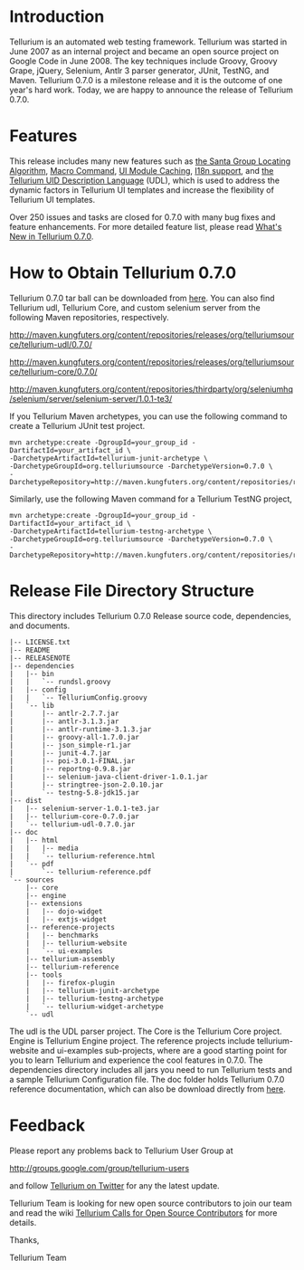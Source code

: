 # Introduction #

Tellurium is an automated web testing framework. Tellurium was started in June 2007 as an internal project and became an open source project on Google Code in June 2008. The key techniques include Groovy, Groovy Grape, jQuery, Selenium, Antlr 3 parser generator, JUnit, TestNG, and Maven. Tellurium 0.7.0 is a milestone release and it is the outcome of one year's hard work. Today, we are happy to announce the release of Tellurium 0.7.0.

# Features #

This release includes many new features such as [the Santa Group Locating Algorithm](http://code.google.com/p/aost/wiki/SantaUiModuleGroupLocatingAlgorithm), [Macro Command](http://code.google.com/p/aost/wiki/Tellurium070Update#Macro_Command), [UI Module Caching](http://code.google.com/p/aost/wiki/Tellurium070Update#UI_Module_Caching), [I18n support](http://code.google.com/p/aost/wiki/InternationalizationSupportTellurium), and [the Tellurium UID Description Language](http://code.google.com/p/aost/wiki/TelluriumUIDDescriptionLanguage) (UDL), which is used to address the dynamic factors in Tellurium UI templates and increase the flexibility of Tellurium UI templates.

Over 250 issues and tasks are closed for 0.7.0 with many bug fixes and feature enhancements. For more detailed feature list, please read [What's New in Tellurium 0.7.0](http://code.google.com/p/aost/wiki/Tellurium070Update).

# How to Obtain Tellurium 0.7.0 #

Tellurium 0.7.0 tar ball can be downloaded from [here](http://aost.googlecode.com/files/tellurium-0.7.0.tar.gz). You can also find Tellurium udl, Tellurium Core, and custom selenium server from the following Maven repositories, respectively.

http://maven.kungfuters.org/content/repositories/releases/org/telluriumsource/tellurium-udl/0.7.0/

http://maven.kungfuters.org/content/repositories/releases/org/telluriumsource/tellurium-core/0.7.0/

http://maven.kungfuters.org/content/repositories/thirdparty/org/seleniumhq/selenium/server/selenium-server/1.0.1-te3/

If you Tellurium Maven archetypes, you can use the following command to create a Tellurium JUnit test project.

```
mvn archetype:create -DgroupId=your_group_id -DartifactId=your_artifact_id \
-DarchetypeArtifactId=tellurium-junit-archetype \
-DarchetypeGroupId=org.telluriumsource -DarchetypeVersion=0.7.0 \
-DarchetypeRepository=http://maven.kungfuters.org/content/repositories/releases
```

Similarly, use the following Maven command for a Tellurium TestNG project,

```
mvn archetype:create -DgroupId=your_group_id -DartifactId=your_artifact_id \
-DarchetypeArtifactId=tellurium-testng-archetype \
-DarchetypeGroupId=org.telluriumsource -DarchetypeVersion=0.7.0 \
-DarchetypeRepository=http://maven.kungfuters.org/content/repositories/releases
```

# Release File Directory Structure #

This directory includes Tellurium 0.7.0 Release source code, dependencies, and documents.

```
|-- LICENSE.txt
|-- README
|-- RELEASENOTE
|-- dependencies
|   |-- bin
|   |   `-- rundsl.groovy
|   |-- config
|   |   `-- TelluriumConfig.groovy
|   `-- lib
|       |-- antlr-2.7.7.jar
|       |-- antlr-3.1.3.jar
|       |-- antlr-runtime-3.1.3.jar
|       |-- groovy-all-1.7.0.jar
|       |-- json_simple-r1.jar
|       |-- junit-4.7.jar
|       |-- poi-3.0.1-FINAL.jar
|       |-- reportng-0.9.8.jar
|       |-- selenium-java-client-driver-1.0.1.jar
|       |-- stringtree-json-2.0.10.jar
|       `-- testng-5.8-jdk15.jar
|-- dist
|   |-- selenium-server-1.0.1-te3.jar
|   |-- tellurium-core-0.7.0.jar
|   `-- tellurium-udl-0.7.0.jar
|-- doc
|   |-- html
|   |   |-- media
|   |   `-- tellurium-reference.html
|   `-- pdf
|       `-- tellurium-reference.pdf
`-- sources
    |-- core
    |-- engine
    |-- extensions
    |   |-- dojo-widget
    |   |-- extjs-widget
    |-- reference-projects
    |   |-- benchmarks
    |   |-- tellurium-website
    |   `-- ui-examples
    |-- tellurium-assembly
    |-- tellurium-reference
    |-- tools
    |   |-- firefox-plugin
    |   |-- tellurium-junit-archetype
    |   |-- tellurium-testng-archetype
    |   `-- tellurium-widget-archetype
    `-- udl
```


The udl is the UDL parser project. The Core is the Tellurium Core project. Engine is Tellurium Engine project. The reference projects include tellurium-website and ui-examples sub-projects, where are a good starting point for you to learn Tellurium and experience the cool features in 0.7.0. The dependencies directory includes all jars you need to run Tellurium tests and a sample Tellurium Configuration file. The doc folder holds Tellurium 0.7.0 reference documentation, which can also be download directly from [here](http://aost.googlecode.com/files/tellurium-reference-0.7.0.pdf).

# Feedback #

Please report any problems back to Tellurium User Group at

http://groups.google.com/group/tellurium-users

and follow [Tellurium on Twitter](http://twitter.com/TelluriumSource) for any the latest update.

Tellurium Team is looking for new open source contributors to join our team and read the wiki [Tellurium Calls for Open Source Contributors](http://code.google.com/p/aost/wiki/TelluriumCallForOpenSourceContributors) for more details.

Thanks,

Tellurium Team